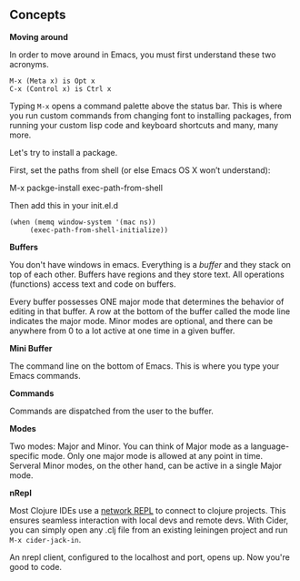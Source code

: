 ## Concepts 

**Moving around**

In order to move around in Emacs, you must first understand these two acronyms.

	M-x (Meta x) is Opt x
	C-x (Control x) is Ctrl x

Typing `M-x` opens a command palette above the status bar. This is where you run custom commands from
changing font to installing packages, from running your custom lisp code and keyboard shortcuts
and many, many more.

Let's try to install a package. 

First, set the paths from shell (or else Emacs OS X won’t understand):

   M-x packge-install
   <RET>
   exec-path-from-shell

Then add this in your init.el.d


```elisp
(when (memq window-system '(mac ns))
     (exec-path-from-shell-initialize))
```
	 
**Buffers**

You don't have windows in emacs. Everything is a *buffer* and they stack on top of each other. Buffers have
regions and they store text. All operations (functions) access text and code on buffers.

Every buffer possesses ONE major mode that determines the behavior of editing in that buffer. A row at
the bottom of the buffer called the mode line indicates the major mode. Minor modes are optional, and
there can be anywhere from 0 to a lot active at one time in a given buffer.

**Mini Buffer**

The command line on the bottom of Emacs. This is where you type your Emacs commands.

**Commands**

Commands are dispatched from the user to the buffer.

**Modes**

Two modes: Major and Minor. You can think of Major mode as a language-specific mode. Only one major mode
is allowed at any point in time. Serveral Minor modes, on the other hand, can be active in a single Major
mode.

**nRepl**

Most Clojure IDEs use a [network REPL](https://github.com/clojure/tools.nrepl) to connect to clojure
projects. This ensures seamless interaction with local devs and remote devs. With Cider, you can simply
open any .clj file from an existing leiningen project and run `M-x cider-jack-in`.

An nrepl client, configured to the localhost and port, opens up. Now you're good to code.
